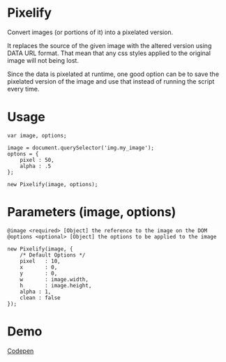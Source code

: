 # Pixelify

Convert images (or portions of it) into a pixelated version.

It replaces the source of the given image with the altered version using DATA URL format. That mean that any css styles applied to the original image will not being lost.

Since the data is pixelated at runtime, one good option can be to save the pixelated version of the image and use that instead of running the script every time.

# Usage
```
var image, options;

image = document.querySelector('img.my_image');
optons = {
    pixel : 50,
    alpha : .5
};

new Pixelify(image, options);
```

# Parameters (image, options)
```
@image <required> [Object] the reference to the image on the DOM
@options <optional> [Object] the options to be applied to the image

new Pixelify(image, {
	/* Default Options */
	pixel	: 10,
	x 		: 0,
	y 		: 0,
	w 		: image.width,
	h 		: image.height,
	alpha : 1,
	clean : false
});
```

# Demo
[Codepen](http://codepen.io/noeldelgado/pen/EGxzu/)